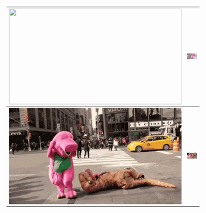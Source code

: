 
<img width="450" height="250" src="https://github-readme-stats.vercel.app/api/top-langs/?username=andyngo2021&layout=compact"> |  <img draggable="false" src="barney-3.gif">
:-------------------------:|:-------------------------:
<img draggable="false" src="LOL.gif"> |  <img draggable="false" src="barney-2.gif">






















